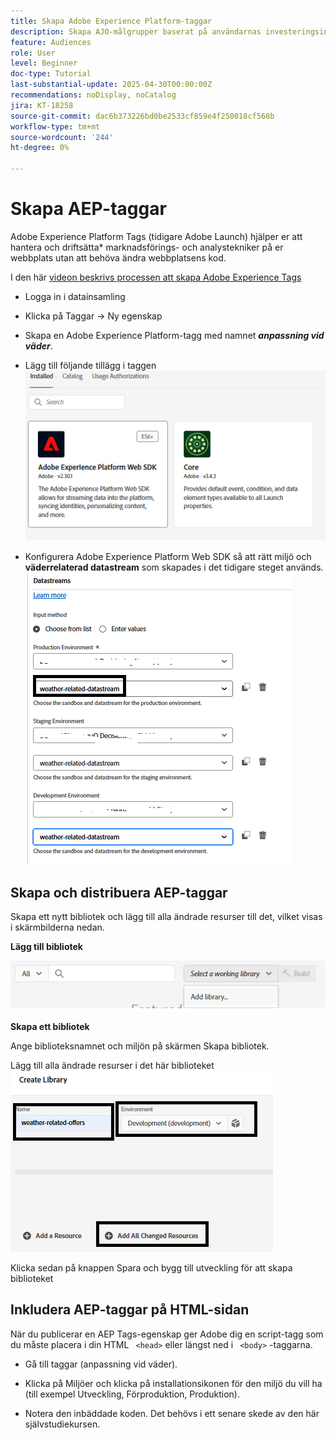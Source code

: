 ```yaml
---
title: Skapa Adobe Experience Platform-taggar
description: Skapa AJO-målgrupper baserat på användarnas investeringsinställningar (Stocks, Bonds, CD)
feature: Audiences
role: User
level: Beginner
doc-type: Tutorial
last-substantial-update: 2025-04-30T00:00:00Z
recommendations: noDisplay, noCatalog
jira: KT-18258
source-git-commit: dac6b373226bd0be2533cf859e4f250018cf568b
workflow-type: tm+mt
source-wordcount: '244'
ht-degree: 0%

---
```


# Skapa AEP-taggar

Adobe Experience Platform Tags (tidigare Adobe Launch) hjälper er att hantera och driftsätta* marknadsförings- och analystekniker på er webbplats utan att behöva ändra webbplatsens kod.

I den här [videon beskrivs processen att skapa Adobe Experience Tags](https://experienceleague.adobe.com/en/playlists/experience-platform-get-started-with-tags)

* Logga in i datainsamling
* Klicka på Taggar -> Ny egenskap
* Skapa en Adobe Experience Platform-tagg med namnet _**anpassning vid väder**_.

* Lägg till följande tillägg i taggen
  ![tags-extensions](assets/tags-extensions1.png)

* Konfigurera Adobe Experience Platform Web SDK så att rätt miljö och **väderrelaterad datastream** som skapades i det tidigare steget används.
  ![web-sdk-configuration](assets/tags-extensions.png)



## Skapa och distribuera AEP-taggar


Skapa ett nytt bibliotek och lägg till alla ändrade resurser till det, vilket visas i skärmbilderna nedan.

**Lägg till bibliotek**

![new-library](assets/tag-add-library.png)

**Skapa ett bibliotek**

Ange biblioteksnamnet och miljön på skärmen Skapa bibliotek.

Lägg till alla ändrade resurser i det här biblioteket
![tag-library](assets/tag-build-library.png)

Klicka sedan på knappen Spara och bygg till utveckling för att skapa biblioteket

## Inkludera AEP-taggar på HTML-sidan

När du publicerar en AEP Tags-egenskap ger Adobe dig en script-tagg som du måste placera i din HTML ``` <head>``` eller längst ned i ``` <body>``` -taggarna.

* Gå till taggar (anpassning vid väder).

* Klicka på Miljöer och klicka på installationsikonen för den miljö du vill ha (till exempel Utveckling, Förproduktion, Produktion).

* Notera den inbäddade koden. Det behövs i ett senare skede av den här självstudiekursen.
